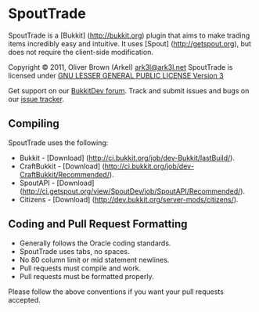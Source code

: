 SpoutTrade
========
SpoutTrade is a [Bukkit] (http://bukkit.org) plugin that aims to make trading items incredibly easy and intuitive. It uses [Spout] (http://getspout.org), but does not require the client-side modification.

Copyright &copy; 2011, Oliver Brown (Arkel) <ark3l@ark3l.net>
SpoutTrade is licensed under [GNU LESSER GENERAL PUBLIC LICENSE Version 3][License]

Get support on our [BukkitDev forum][Forum].
Track and submit issues and bugs on our [issue tracker][Issues].

Compiling
---------
SpoutTrade uses the following:
* Bukkit - [Download] (http://ci.bukkit.org/job/dev-Bukkit/lastBuild/).
* CraftBukkit - [Download] (http://ci.bukkit.org/job/dev-CraftBukkit/Recommended/).
* SpoutAPI - [Download] (http://ci.getspout.org/view/SpoutDev/job/SpoutAPI/Recommended/).
* Citizens - [Download] (http://dev.bukkit.org/server-mods/citizens/).

Coding and Pull Request Formatting
----------------------------------
* Generally follows the Oracle coding standards.
* SpoutTrade uses tabs, no spaces.
* No 80 column limit or mid statement newlines.
* Pull requests must compile and work.
* Pull requests must be formatted properly.

Please follow the above conventions if you want your pull requests accepted.

[License]: https://www.gnu.org/licenses/gpl-3.0.html
[Forum]: http://dev.bukkit.org/server-mods/spouttrade/
[Issues]: https://github.com/arkel/SpoutTrade/issues